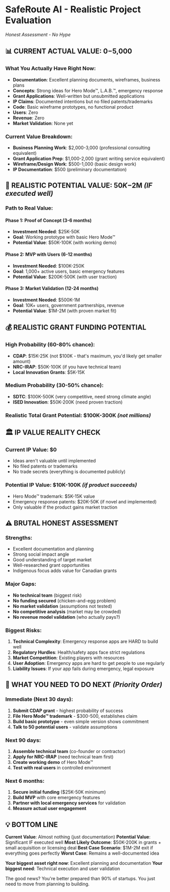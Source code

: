 # SafeRoute AI - Realistic Project Evaluation
*Honest Assessment - No Hype*

## 📊 **CURRENT ACTUAL VALUE: $0-$5,000**

### What You Actually Have Right Now:
- **Documentation**: Excellent planning documents, wireframes, business plans
- **Concepts**: Strong ideas for Hero Mode™, L.A.B.™, emergency response
- **Grant Applications**: Well-written but unsubmitted applications
- **IP Claims**: Documented intentions but no filed patents/trademarks
- **Code**: Basic wireframe prototypes, no functional product
- **Users**: Zero
- **Revenue**: Zero
- **Market Validation**: None yet

### Current Value Breakdown:
- **Business Planning Work**: $2,000-3,000 (professional consulting equivalent)
- **Grant Application Prep**: $1,000-2,000 (grant writing service equivalent)
- **Wireframe/Design Work**: $500-1,000 (basic design work)
- **IP Documentation**: $500 (preliminary documentation)

## 🎯 **REALISTIC POTENTIAL VALUE: $50K-$2M** *(IF executed well)*

### Path to Real Value:

#### **Phase 1: Proof of Concept (3-6 months)**
- **Investment Needed**: $25K-50K
- **Goal**: Working prototype with basic Hero Mode™
- **Potential Value**: $50K-100K (with working demo)

#### **Phase 2: MVP with Users (6-12 months)**
- **Investment Needed**: $100K-250K
- **Goal**: 1,000+ active users, basic emergency features
- **Potential Value**: $200K-500K (with user traction)

#### **Phase 3: Market Validation (12-24 months)**
- **Investment Needed**: $500K-1M
- **Goal**: 10K+ users, government partnerships, revenue
- **Potential Value**: $1M-2M (with proven market fit)

## 💰 **REALISTIC GRANT FUNDING POTENTIAL**

### High Probability (60-80% chance):
- **CDAP**: $15K-25K (not $100K - that's maximum, you'd likely get smaller amount)
- **NRC-IRAP**: $50K-100K (if you have technical team)
- **Local Innovation Grants**: $5K-15K

### Medium Probability (30-50% chance):
- **SDTC**: $100K-500K (very competitive, need strong climate angle)
- **ISED Innovation**: $50K-200K (need proven traction)

### **Realistic Total Grant Potential: $100K-300K** *(not millions)*

## 🏛️ **IP VALUE REALITY CHECK**

### Current IP Value: **$0**
- Ideas aren't valuable until implemented
- No filed patents or trademarks
- No trade secrets (everything is documented publicly)

### Potential IP Value: **$10K-100K** *(if product succeeds)*
- Hero Mode™ trademark: $5K-15K value
- Emergency response patents: $20K-50K (if novel and implemented)
- Only valuable if the product gains market traction

## ⚠️ **BRUTAL HONEST ASSESSMENT**

### **Strengths:**
- Excellent documentation and planning
- Strong social impact angle
- Good understanding of target market
- Well-researched grant opportunities
- Indigenous focus adds value for Canadian grants

### **Major Gaps:**
- **No technical team** (biggest risk)
- **No funding secured** (chicken-and-egg problem)
- **No market validation** (assumptions not tested)
- **No competitive analysis** (market may be crowded)
- **No revenue model validation** (who actually pays?)

### **Biggest Risks:**
1. **Technical Complexity**: Emergency response apps are HARD to build well
2. **Regulatory Hurdles**: Health/safety apps face strict regulations
3. **Market Competition**: Existing players with resources
4. **User Adoption**: Emergency apps are hard to get people to use regularly
5. **Liability Issues**: If your app fails during emergency, legal exposure

## 🎯 **WHAT YOU NEED TO DO NEXT** *(Priority Order)*

### **Immediate (Next 30 days):**
1. **Submit CDAP grant** - highest probability of success
2. **File Hero Mode™ trademark** - $300-500, establishes claim
3. **Build basic prototype** - even simple version shows commitment
4. **Talk to 50 potential users** - validate assumptions

### **Next 90 days:**
1. **Assemble technical team** (co-founder or contractor)
2. **Apply for NRC-IRAP** (need technical team first)
3. **Create working demo** of Hero Mode™
4. **Test with real users** in controlled environment

### **Next 6 months:**
1. **Secure initial funding** ($25K-50K minimum)
2. **Build MVP** with core emergency features
3. **Partner with local emergency services** for validation
4. **Measure actual user engagement**

## 💡 **BOTTOM LINE**

**Current Value**: Almost nothing (just documentation)
**Potential Value**: Significant IF executed well
**Most Likely Outcome**: $50K-200K in grants + small acquisition or licensing deal
**Best Case Scenario**: $1M-2M exit if everything goes perfectly
**Worst Case**: Remains a well-documented idea

**Your biggest asset right now**: Excellent planning and documentation
**Your biggest need**: Technical execution and user validation

The good news? You're better prepared than 90% of startups. You just need to move from planning to building.

